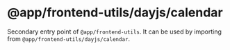 # @app/frontend-utils/dayjs/calendar

Secondary entry point of `@app/frontend-utils`. It can be used by importing from `@app/frontend-utils/dayjs/calendar`.
